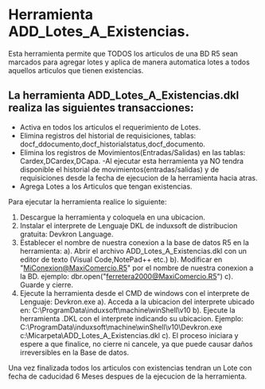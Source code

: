 # Herramienta ADD_Lotes_A_Existencias.
Esta herramienta permite que TODOS los articulos de una BD R5 sean marcados para agregar lotes y aplica de manera automatica lotes a todos aquellos articulos que tienen existencias.
## La herramienta ADD_Lotes_A_Existencias.dkl realiza las siguientes transacciones:

- Activa en todos los articulos el requerimiento de Lotes.
- Elimina registros del historial de requisiciones, tablas: docf_ddocumento,docf_historialstatus,docf_documento.
- Elimina los registros de Movimientos(Entradas/Salidas) en las tablas: Cardex,DCardex,DCapa.
  -Al ejecutar esta herramienta ya NO tendra disponible el historial de movimientos(entradas/salidas) y de requisiciones desde la  fecha de ejecucion de la herramienta hacia atras.
- Agrega Lotes a los Articulos que tengan existencias.

Para ejecutar la herramienta realice lo siguiente:
1. Descargue la herramienta y coloquela en una ubicacion.
2. Instalar el interprete de Lenguaje DKL de induxsoft de distribucion gratuita: Devkron Language.
3. Establecer el nombre de nuestra conexion a la base de datos R5 en la herramienta:
	a). Abrir el archivo ADD_Lotes_A_Existencias.dkl con un editor de texto (Visual Code,NotePad++ etc.)
	b). Modificar en "MiConexion@MaxiComercio.R5" por el nombre de nuestra conexion a la BD.
           	ejemplo: dbr.open("ferretera2000@MaxiComercio.R5") 
	c). Guarde y cierre.
4. Ejecute la herramienta desde el CMD de windows con el interprete de Lenguaje: Devkron.exe
	a). Acceda a la ubicacion del interprete ubicado en: C:\ProgramData\induxsoft\machine\winShell\v10
        b). Ejecute la herramienta .DKL con el interprete indicando su ubicacion.
		Ejemplo: C:\ProgramData\induxsoft\machine\winShell\v10\Devkron.exe c:\Micarpeta\ADD_Lotes_A_Existencias.dkl	
	c). El proceso iniciara y espere a que finalice, no cierre ni cancele, ya que puede causar daños irreversibles en la Base de datos.

Una vez finalizada todos los articulos con existencias tendran un Lote con fecha de caducidad 6 Meses despues de la ejecucion de la herramienta.





